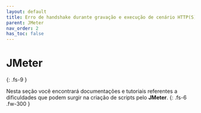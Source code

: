 ```yaml
---
layout: default
title: Erro de handshake durante gravação e execução de cenário HTTP(S) no JMeter
parent: JMeter
nav_order: 2
has_toc: false
---
```


# JMeter
{: .fs-9 }

Nesta seção você encontrará documentações e tutoriais referentes a dificuldades que podem surgir na criação de scripts pelo **JMeter**.
{: .fs-6 .fw-300 }
